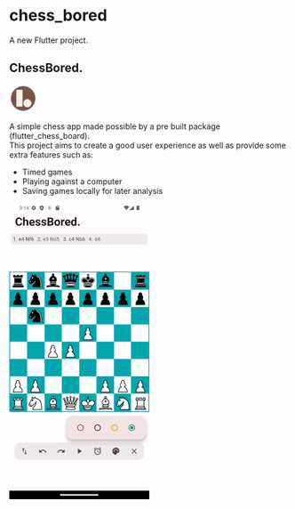 # chess_bored

A new Flutter project.

## ChessBored.

<img src='https://github.com/ElPlaso/ChessBored/blob/master/assets/icons/icon.png' width=10% height=10%>

A simple chess app made possible by a pre built package (flutter_chess_board).  
This project aims to create a good user experience as well as provide some extra features such as: 

* Timed games
* Playing against a computer
* Saving games locally for later analysis

<img src='https://github.com/ElPlaso/ChessBored/blob/master/github_images/screen_cap.png' width=50% height=50%>
